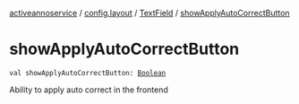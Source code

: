 [activeannoservice](../../index.md) / [config.layout](../index.md) / [TextField](index.md) / [showApplyAutoCorrectButton](./show-apply-auto-correct-button.md)

# showApplyAutoCorrectButton

`val showApplyAutoCorrectButton: `[`Boolean`](https://kotlinlang.org/api/latest/jvm/stdlib/kotlin/-boolean/index.html)

Ability to apply auto correct in the frontend

